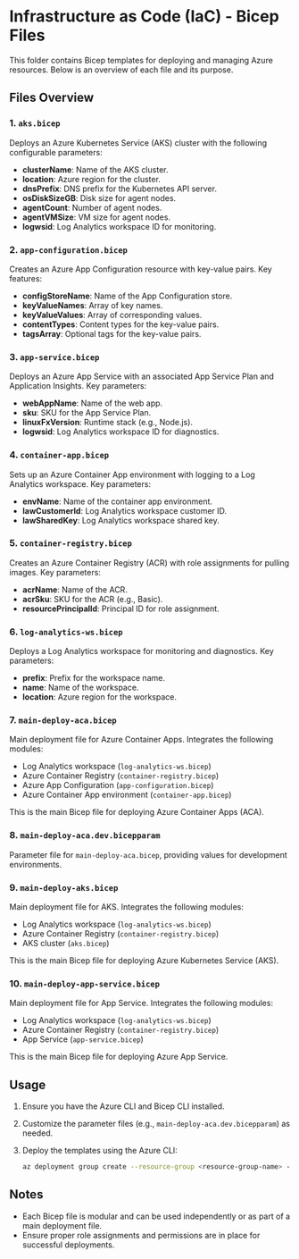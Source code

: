 # Infrastructure as Code (IaC) - Bicep Files

This folder contains Bicep templates for deploying and managing Azure resources. Below is an overview of each file and its purpose.

## Files Overview

### 1. `aks.bicep`

Deploys an Azure Kubernetes Service (AKS) cluster with the following configurable parameters:

- **clusterName**: Name of the AKS cluster.
- **location**: Azure region for the cluster.
- **dnsPrefix**: DNS prefix for the Kubernetes API server.
- **osDiskSizeGB**: Disk size for agent nodes.
- **agentCount**: Number of agent nodes.
- **agentVMSize**: VM size for agent nodes.
- **logwsid**: Log Analytics workspace ID for monitoring.

### 2. `app-configuration.bicep`

Creates an Azure App Configuration resource with key-value pairs. Key features:

- **configStoreName**: Name of the App Configuration store.
- **keyValueNames**: Array of key names.
- **keyValueValues**: Array of corresponding values.
- **contentTypes**: Content types for the key-value pairs.
- **tagsArray**: Optional tags for the key-value pairs.

### 3. `app-service.bicep`

Deploys an Azure App Service with an associated App Service Plan and Application Insights. Key parameters:

- **webAppName**: Name of the web app.
- **sku**: SKU for the App Service Plan.
- **linuxFxVersion**: Runtime stack (e.g., Node.js).
- **logwsid**: Log Analytics workspace ID for diagnostics.

### 4. `container-app.bicep`

Sets up an Azure Container App environment with logging to a Log Analytics workspace. Key parameters:

- **envName**: Name of the container app environment.
- **lawCustomerId**: Log Analytics workspace customer ID.
- **lawSharedKey**: Log Analytics workspace shared key.

### 5. `container-registry.bicep`

Creates an Azure Container Registry (ACR) with role assignments for pulling images. Key parameters:

- **acrName**: Name of the ACR.
- **acrSku**: SKU for the ACR (e.g., Basic).
- **resourcePrincipalId**: Principal ID for role assignment.

### 6. `log-analytics-ws.bicep`

Deploys a Log Analytics workspace for monitoring and diagnostics. Key parameters:

- **prefix**: Prefix for the workspace name.
- **name**: Name of the workspace.
- **location**: Azure region for the workspace.

### 7. `main-deploy-aca.bicep`

Main deployment file for Azure Container Apps. Integrates the following modules:

- Log Analytics workspace (`log-analytics-ws.bicep`)
- Azure Container Registry (`container-registry.bicep`)
- Azure App Configuration (`app-configuration.bicep`)
- Azure Container App environment (`container-app.bicep`)

This is the main Bicep file for deploying Azure Container Apps (ACA).

### 8. `main-deploy-aca.dev.bicepparam`

Parameter file for `main-deploy-aca.bicep`, providing values for development environments.

### 9. `main-deploy-aks.bicep`

Main deployment file for AKS. Integrates the following modules:

- Log Analytics workspace (`log-analytics-ws.bicep`)
- Azure Container Registry (`container-registry.bicep`)
- AKS cluster (`aks.bicep`)

This is the main Bicep file for deploying Azure Kubernetes Service (AKS).

### 10. `main-deploy-app-service.bicep`

Main deployment file for App Service. Integrates the following modules:

- Log Analytics workspace (`log-analytics-ws.bicep`)
- Azure Container Registry (`container-registry.bicep`)
- App Service (`app-service.bicep`)

This is the main Bicep file for deploying Azure App Service.

## Usage

1. Ensure you have the Azure CLI and Bicep CLI installed.
2. Customize the parameter files (e.g., `main-deploy-aca.dev.bicepparam`) as needed.
3. Deploy the templates using the Azure CLI:

   ```bash
   az deployment group create --resource-group <resource-group-name> --template-file <template-file> --parameters <parameter-file>
   ```

## Notes

- Each Bicep file is modular and can be used independently or as part of a main deployment file.
- Ensure proper role assignments and permissions are in place for successful deployments.
